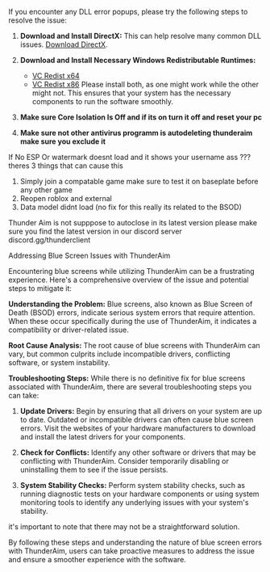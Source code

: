 If you encounter any DLL error popups, please try the following steps to resolve the issue:

1. **Download and Install DirectX:** This can help resolve many common DLL issues. [Download DirectX](https://download.microsoft.com/download/1/7/1/1718CCC4-6315-4D8E-9543-8E28A4E18C4C/dxwebsetup.exe).

2. **Download and Install Necessary Windows Redistributable Runtimes:** 
    - [VC Redist x64](https://aka.ms/vs/17/release/vc_redist.x64.exe)
    - [VC Redist x86](https://aka.ms/vs/17/release/vc_redist.x86.exe)
Please install both, as one might work while the other might not. This ensures that your system has the necessary components to run the software smoothly.

3. **Make sure Core Isolation Is Off and if its on turn it off and reset your pc**

4. **Make sure not other antivirus programm is autodeleting thunderaim make sure you exclude it**

If No ESP Or watermark doesnt load and it shows your username ass ??? theres 3 things that can cause this
1. Simply join a compatable game make sure to test it on baseplate before any other game
2. Reopen roblox and external
3. Data model didnt load (no fix for this really its related to the BSOD)

Thunder Aim is not supppose to autoclose in its latest version please make sure you find the latest version in our discord server discord.gg/thunderclient

Addressing Blue Screen Issues with ThunderAim

Encountering blue screens while utilizing ThunderAim can be a frustrating experience. Here's a comprehensive overview of the issue and potential steps to mitigate it:

**Understanding the Problem:** Blue screens, also known as Blue Screen of Death (BSOD) errors, indicate serious system errors that require attention. When these occur specifically during the use of ThunderAim, it indicates a compatibility or driver-related issue.

**Root Cause Analysis:** The root cause of blue screens with ThunderAim can vary, but common culprits include incompatible drivers, conflicting software, or system instability.

**Troubleshooting Steps:** While there is no definitive fix for blue screens associated with ThunderAim, there are several troubleshooting steps you can take:

1. **Update Drivers:** Begin by ensuring that all drivers on your system are up to date. Outdated or incompatible drivers can often cause blue screen errors. Visit the websites of your hardware manufacturers to download and install the latest drivers for your components.

2. **Check for Conflicts:** Identify any other software or drivers that may be conflicting with ThunderAim. Consider temporarily disabling or uninstalling them to see if the issue persists.

3. **System Stability Checks:** Perform system stability checks, such as running diagnostic tests on your hardware components or using system monitoring tools to identify any underlying issues with your system's stability.

it's important to note that there may not be a straightforward solution.

By following these steps and understanding the nature of blue screen errors with ThunderAim, users can take proactive measures to address the issue and ensure a smoother experience with the software.
